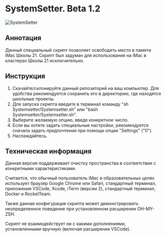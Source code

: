 # SystemSetter. Beta 1.2

![SystemSetter](Technical/Fast_and_Clean.png)

## Аннотация

Данный специальный скрипт позволяет освободить место в памяти iMac Школы 21.
Скрипт был задуман для использования на iMac в кластерах Школы 21 исключительно.

## Инструкция

1. Скачайте/склонируйте данный репозиторий на ваш компьютер. Для удобства рекомендуется сохранить его в директорию, где находятся школьные проекты.
2. Для запуска скрипта введите в терминал команду "sh Systemsetter/Systemsetter.sh" или "bash Systemsetter/Systemsetter.sh".
3. Выберите желаемую опцию, введя конкретное число.
4. Если вы хотите задать специальные настройки, рекомендуется сначала задать предпочтения при помощи опции "Settings" ("0").
5. Наслаждайтесь.

## Техническая информация

Данная версия поддерживает очистку пространства в соответствии с конкретными характеристиками.</p>
Считается, что обычный пользователь iMac в образовательных целях использует браузер Google Chrome или Safari, стандартный терминал, приложения VSCode, Xcode, iTerm (версии 2), стандартный терминал, Docker и RocketTeam.</p>
Также данная конфигурация скрипта может демонстрировать неопределенное поведение при установленном расширении OH-MY-ZSH.</p>
Скрипт не взаимодействует ни с какими дополнениями, установленными вручную (включая расширения VSCode).</p>
<!-- В случае, если скрипт не показывает желаемую эффективность, рекомендуется использовать опцию "🐘 Find an elephant in the room" ("7"). При помощи этой информации пользователь может принять самостоятельно решение об удалении некоторых ненужных расширений, программ и других приложений или обнаружить "скрытые" программы, работающие и использующие память компьютера в фоновом режиме. -->
